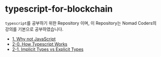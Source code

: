 # typescript-for-blockchain
`typescript`를 공부하기 위한 Repository 이며, 이 Repository는 Nomad Coders의 강의를 기본으로 공부하였습니다. 

- [1. Why not JavaScript](https://github.com/CHOGANGYEOL/typescript-for-blockchain/blob/main/organize/1.%20Why%20not%20JavaScript.md)
- [2-0. How Typescript Works](https://github.com/CHOGANGYEOL/typescript-for-blockchain/blob/main/organize/2-0.%20How%20Typescript%20Works.md)
- [2-1. Implicit Types vs Explicit Types](https://github.com/CHOGANGYEOL/typescript-for-blockchain/blob/main/organize/2-1.%20Implicit%20Types%20vs%20Explicit%20Types.md)
